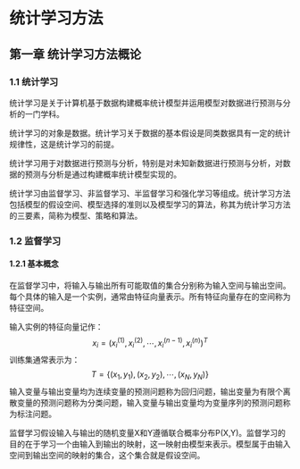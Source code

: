 # 统计学习方法

##	第一章 统计学习方法概论

### 1.1 统计学习

统计学习是关于计算机基于数据构建概率统计模型并运用模型对数据进行预测与分析的一门学科。

统计学习的对象是数据。统计学习关于数据的基本假设是同类数据具有一定的统计规律性，这是统计学习的前提。

统计学习用于对数据进行预测与分析，特别是对未知新数据进行预测与分析，对数据的预测与分析是通过构建概率统计模型实现的。

统计学习由监督学习、非监督学习、半监督学习和强化学习等组成。统计学习方法包括模型的假设空间、模型选择的准则以及模型学习的算法，称其为统计学习方法的三要素，简称为模型、策略和算法。

### 1.2 监督学习

#### 1.2.1 基本概念

在监督学习中，将输入与输出所有可能取值的集合分别称为输入空间与输出空间。每个具体的输入是一个实例，通常由特征向量表示。所有特征向量存在的空间称为特征空间。

输入实例的特征向量记作：
$$
x_i=(x_i^{(1)},x_i^{(2)},\cdots,x_i^{(n-1)},x_i^{(n)})^T
$$
训练集通常表示为：
$$
T=\lbrace{(x_1,y_1),(x_2,y_2),\cdots,(x_N,y_N)}\rbrace
$$
输入变量与输出变量均为连续变量的预测问题称为回归问题，输出变量为有限个离散变量的预测问题称为分类问题，输入变量与输出变量均为变量序列的预测问题称为标注问题。

监督学习假设输入与输出的随机变量X和Y遵循联合概率分布P(X,Y)。监督学习的目的在于学习一个由输入到输出的映射，这一映射由模型来表示。模型属于由输入空间到输出空间的映射的集合，这个集合就是假设空间。